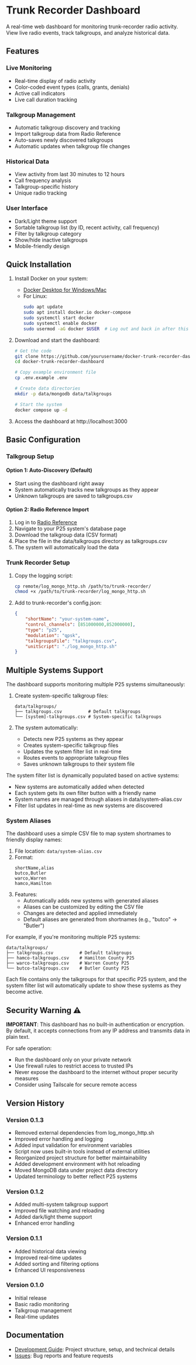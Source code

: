 # Trunk Recorder Dashboard

A real-time web dashboard for monitoring trunk-recorder radio activity. View live radio events, track talkgroups, and analyze historical data.

## Features

### Live Monitoring
- Real-time display of radio activity
- Color-coded event types (calls, grants, denials)
- Active call indicators
- Live call duration tracking

### Talkgroup Management
- Automatic talkgroup discovery and tracking
- Import talkgroup data from Radio Reference
- Auto-saves newly discovered talkgroups
- Automatic updates when talkgroup file changes

### Historical Data
- View activity from last 30 minutes to 12 hours
- Call frequency analysis
- Talkgroup-specific history
- Unique radio tracking

### User Interface
- Dark/Light theme support
- Sortable talkgroup list (by ID, recent activity, call frequency)
- Filter by talkgroup category
- Show/hide inactive talkgroups
- Mobile-friendly design

## Quick Installation

1. Install Docker on your system:
   - [Docker Desktop for Windows/Mac](https://www.docker.com/products/docker-desktop/)
   - For Linux:
     ```bash
     sudo apt update
     sudo apt install docker.io docker-compose
     sudo systemctl start docker
     sudo systemctl enable docker
     sudo usermod -aG docker $USER  # Log out and back in after this
     ```

2. Download and start the dashboard:
   ```bash
   # Get the code
   git clone https://github.com/yourusername/docker-trunk-recorder-dashboard.git
   cd docker-trunk-recorder-dashboard

   # Copy example environment file
   cp .env.example .env

   # Create data directories
   mkdir -p data/mongodb data/talkgroups

   # Start the system
   docker compose up -d
   ```

3. Access the dashboard at http://localhost:3000

## Basic Configuration

### Talkgroup Setup

#### Option 1: Auto-Discovery (Default)
- Start using the dashboard right away
- System automatically tracks new talkgroups as they appear
- Unknown talkgroups are saved to talkgroups.csv

#### Option 2: Radio Reference Import
1. Log in to [Radio Reference](https://www.radioreference.com)
2. Navigate to your P25 system's database page
3. Download the talkgroup data (CSV format)
4. Place the file in the data/talkgroups directory as talkgroups.csv
5. The system will automatically load the data

### Trunk Recorder Setup

1. Copy the logging script:
   ```bash
   cp remote/log_mongo_http.sh /path/to/trunk-recorder/
   chmod +x /path/to/trunk-recorder/log_mongo_http.sh
   ```

2. Add to trunk-recorder's config.json:
   ```json
   {
       "shortName": "your-system-name",
       "control_channels": [851000000,852000000],
       "type": "p25",
       "modulation": "qpsk",
       "talkgroupsFile": "talkgroups.csv",
       "unitScript": "./log_mongo_http.sh"
   }
   ```

## Multiple Systems Support

The dashboard supports monitoring multiple P25 systems simultaneously:

1. Create system-specific talkgroup files:
   ```
   data/talkgroups/
   ├── talkgroups.csv          # Default talkgroups
   └── [system]-talkgroups.csv # System-specific talkgroups
   ```

2. The system automatically:
   - Detects new P25 systems as they appear
   - Creates system-specific talkgroup files
   - Updates the system filter list in real-time
   - Routes events to appropriate talkgroup files
   - Saves unknown talkgroups to their system file

The system filter list is dynamically populated based on active systems:
- New systems are automatically added when detected
- Each system gets its own filter button with a friendly name
- System names are managed through aliases in data/system-alias.csv
- Filter list updates in real-time as new systems are discovered

### System Aliases
The dashboard uses a simple CSV file to map system shortnames to friendly display names:

1. File location: `data/system-alias.csv`
2. Format:
   ```
   shortName,alias
   butco,Butler
   warco,Warren
   hamco,Hamilton
   ```
3. Features:
   - Automatically adds new systems with generated aliases
   - Aliases can be customized by editing the CSV file
   - Changes are detected and applied immediately
   - Default aliases are generated from shortnames (e.g., "butco" → "Butler")

For example, if you're monitoring multiple P25 systems:
```
data/talkgroups/
├── talkgroups.csv          # Default talkgroups
├── hamco-talkgroups.csv    # Hamilton County P25
├── warco-talkgroups.csv    # Warren County P25
└── butco-talkgroups.csv    # Butler County P25
```

Each file contains only the talkgroups for that specific P25 system, and the system filter list will automatically update to show these systems as they become active.

## Security Warning ⚠️

**IMPORTANT**: This dashboard has no built-in authentication or encryption. By default, it accepts connections from any IP address and transmits data in plain text.

For safe operation:
- Run the dashboard only on your private network
- Use firewall rules to restrict access to trusted IPs
- Never expose the dashboard to the internet without proper security measures
- Consider using Tailscale for secure remote access

## Version History

### Version 0.1.3
- Removed external dependencies from log_mongo_http.sh
- Improved error handling and logging
- Added input validation for environment variables
- Script now uses built-in tools instead of external utilities
- Reorganized project structure for better maintainability
- Added development environment with hot reloading
- Moved MongoDB data under project data directory
- Updated terminology to better reflect P25 systems

### Version 0.1.2
- Added multi-system talkgroup support
- Improved file watching and reloading
- Added dark/light theme support
- Enhanced error handling

### Version 0.1.1
- Added historical data viewing
- Improved real-time updates
- Added sorting and filtering options
- Enhanced UI responsiveness

### Version 0.1.0
- Initial release
- Basic radio monitoring
- Talkgroup management
- Real-time updates

## Documentation

- [Development Guide](docs/development.md): Project structure, setup, and technical details
- [Issues](https://github.com/yourusername/docker-trunk-recorder-dashboard/issues): Bug reports and feature requests
